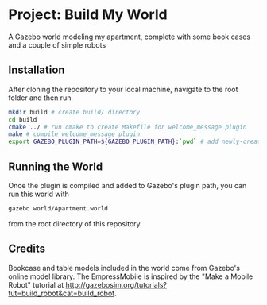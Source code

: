 # Project: Build My World
A Gazebo world modeling my apartment, complete with some book cases and a couple of simple robots

## Installation
After cloning the repository to your local machine, navigate to the root folder and then run

```Bash
mkdir build # create build/ directory
cd build
cmake ../ # run cmake to create Makefile for welcome_message plugin
make # compile welcome_message plugin
export GAZEBO_PLUGIN_PATH=${GAZEBO_PLUGIN_PATH}:`pwd` # add newly-created build/ directory to Gazebo's plugin path
```

## Running the World
Once the plugin is compiled and added to Gazebo's plugin path, you can run this world with
```Bash
gazebo world/Apartment.world
```
from the root directory of this repository.

## Credits
Bookcase and table models included in the world come from Gazebo's online model library. The EmpressMobile is inspired by the "Make a Mobile Robot" tutorial at http://gazebosim.org/tutorials?tut=build_robot&cat=build_robot.
